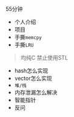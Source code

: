 55分钟

- 个人介绍
- 项目
- 手撕`memcpy`
- 手撕`LRU`

> 均纯C 禁止使用STL

- hash怎么实现
- vector怎么实现
- `堆/栈`
- 内存泄漏怎么解决
- 智能指针
- 反问